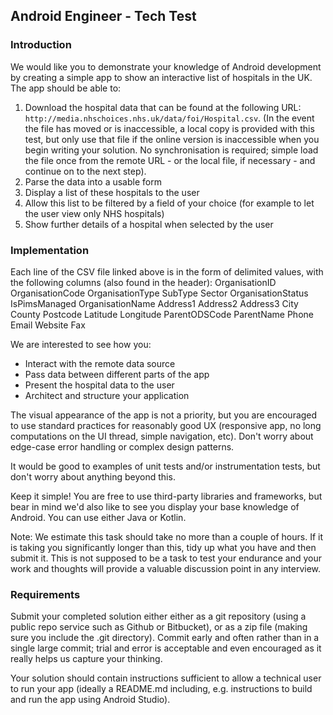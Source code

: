## Android Engineer - Tech Test

### Introduction

We would like you to demonstrate your knowledge of Android development by creating a simple app to show an interactive list of hospitals in the UK. The app should be able to:
1. Download the hospital data that can be found at the following URL: `http://media.nhschoices.nhs.uk/data/foi/Hospital.csv`. (In the event the file has moved or is inaccessible, a local copy is provided with this test, but only use that file if the online version is inaccessible when you begin writing your solution. No synchronisation is required; simple load the file once from the remote URL - or the local file, if necessary - and continue on to the next step).
1. Parse the data into a usable form
1. Display a list of these hospitals to the user
1. Allow this list to be filtered by a field of your choice (for example to let the user view only NHS hospitals)
1. Show further details of a hospital when selected by the user

### Implementation

Each line of the CSV file linked above is in the form of delimited values, with the following columns (also found in the header):
OrganisationID	OrganisationCode	OrganisationType	SubType	Sector	OrganisationStatus	IsPimsManaged	OrganisationName	Address1	Address2	Address3	City	County	Postcode	Latitude	Longitude	ParentODSCode	ParentName	Phone	Email	Website	Fax

We are interested to see how you:
* Interact with the remote data source
* Pass data between different parts of the app
* Present the hospital data to the user
* Architect and structure your application

The visual appearance of the app is not a priority, but you are encouraged to use standard practices for reasonably good UX (responsive app, no long computations on the UI thread, simple navigation, etc). Don't worry about edge-case error handling or complex design patterns.

It would be good to examples of unit tests and/or instrumentation tests, but don't worry about anything beyond this.

Keep it simple! You are free to use third-party libraries and frameworks, but bear in mind we'd also like to see you display your base knowledge of Android. You can use either Java or Kotlin.

Note: We estimate this task should take no more than a couple of hours. If it is taking you significantly longer than this, tidy up what you have and then submit it. This is not supposed to be a task to test your endurance and your work and thoughts will provide a valuable discussion point in any interview.

### Requirements

Submit your completed solution either either as a git repository (using a public repo service such as Github or Bitbucket), or as a zip file (making sure you include the .git directory). Commit early and often rather than in a single large commit; trial and error is acceptable and even encouraged as it really helps us capture your thinking.

Your solution should contain instructions sufficient to allow a technical user to run your app (ideally a README.md including, e.g. instructions to build and run the app using Android Studio).

